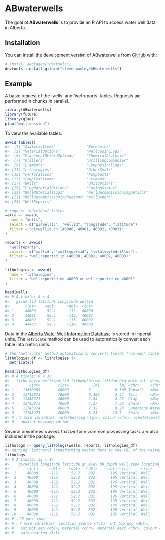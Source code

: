 
<!-- README.md is generated from README.Rmd. Please edit that file -->

# ABwaterwells

<!-- badges: start -->
<!-- badges: end -->

The goal of **ABwaterwells** is to provide an R API to access water well
data in Alberta.

## Installation

You can install the development version of ABwaterwells from
[GitHub](https://github.com/) with:

``` r
# install.packages("devtools")
devtools::install_github("stevenpawley/ABwaterwells")
```

## Example

A basic request of the ‘wells’ and ‘wellreports’ tables. Requests are
performed in chunks in parallel.

``` r
library(ABwaterwells)
library(future)
library(glue)
plan("multisession")
```

To view the available tables:

``` r
awwid_tables()
#>  [1] "AnalysisItems"              "Boreholes"                 
#>  [3] "MaterialOptions"            "WellCasingLogs"            
#>  [5] "PlacementMethodOptions"     "ChemicalAnalysis"          
#>  [7] "Drillers"                   "DrillingCompanies"         
#>  [9] "Elements"                   "GeophysicalLogs"           
#> [11] "Lithologies"                "OtherSeals"                
#> [13] "Perforations"               "PumpTests"                 
#> [15] "PumpTestItems"              "Screens"                   
#> [17] "Wells"                      "UnitOptions"               
#> [19] "PlugMaterialOptions"        "CasingStatus"              
#> [21] "WellMaterialsLogs"          "WellDecommissioningDetails"
#> [23] "WellDecommissioningReasons" "WellOwners"                
#> [25] "WellReports"
```

``` r
# request individual tables
wells <- awwid(
  name = "wells", 
  select = c("gicwellid", "wellid", "longitude", "latitude"),
  filter = "gicwellid in (40000, 40001, 40002, 40003)"
)

reports <- awwid(
  "wellreports", 
  select = c("wellid", "wellreportid", "totaldepthdrilled"),
  filter = "wellreportid in (40000, 40001, 40002, 40003)"
)

lithologies <- awwid(
  name = "lithologies",
  filter = "wellreportid eq 40000 or wellreportid eq 40001"
)

head(wells)
#> # A tibble: 4 × 4
#>   gicwellid latitude longitude wellid
#>       <int>    <dbl>     <dbl>  <int>
#> 1     40000     52.2     -112.  40000
#> 2     40001     52.2     -113.  40001
#> 3     40002     52.2     -113.  40002
#> 4     40003     52.1     -114.  40003
```

Data in the [Alberta Water Well Information
Database](https://www.alberta.ca/alberta-water-well-information-database)
is stored in imperial units. The `metricate` method can be used to
automatically convert each table into metric units:

``` r
# the 'metricate' method automatically converts fields from each table into metric units
lithologies_df <- lithologies |> 
  metricate()

head(lithologies_df)
#> # A tibble: 6 × 10
#>   lithologyid wellreportid lithdepthfrom lithdepthto material  description  
#>         <int>        <int>           [m]         [m] <chr>     <chr>        
#> 1    13050069        40000         0           0.305 Topsoil   <NA>         
#> 2    12743972        40000         0.305       2.44  Till      <NA>         
#> 3    12856371        40000         2.44        4.27  Clay      <NA>         
#> 4    12743973        40000         4.27        7.32  Shale     <NA>         
#> 5    12743974        40000         7.32        8.23  Sandstone Water Bearing
#> 6    12743975        40000         8.23       13.7   Shale     <NA>         
#> # ℹ 4 more variables: waterbearing <lgl>, colour <chr>, createtimestamp <dttm>,
#> #   updatetimestamp <dttm>
```

Several predefined queries that perform common processing tasks are also
included in the package:

``` r
lithologs <- query_lithologs(wells, reports, lithologies_df)
#> Warning: [extract] transforming vector data to the CRS of the raster
lithologs
#> # A tibble: 35 × 14
#>    gicwellid longitude latitude gr_elev bh_depth well_type location_type
#>        <int>     <dbl>    <dbl>   <dbl>    <dbl> <fct>     <fct>        
#>  1     40000     -112.     52.2    832.      195 Vertical  Well         
#>  2     40000     -112.     52.2    832.      195 Vertical  Well         
#>  3     40000     -112.     52.2    832.      195 Vertical  Well         
#>  4     40000     -112.     52.2    832.      195 Vertical  Well         
#>  5     40000     -112.     52.2    832.      195 Vertical  Well         
#>  6     40000     -112.     52.2    832.      195 Vertical  Well         
#>  7     40000     -112.     52.2    832.      195 Vertical  Well         
#>  8     40000     -112.     52.2    832.      195 Vertical  Well         
#>  9     40000     -112.     52.2    832.      195 Vertical  Well         
#> 10     40000     -112.     52.2    832.      195 Vertical  Well         
#> # ℹ 25 more rows
#> # ℹ 7 more variables: location_source <fct>, int_top_dep <dbl>,
#> #   int_bot_dep <dbl>, material <chr>, material_desc <chr>, colour <chr>,
#> #   waterbearing <lgl>
```
